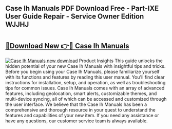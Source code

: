 ## Case Ih Manuals PDF Download Free - Part-lXE User Guide Repair - Service Owner Edition WJJHJ

# <h2><a href="http://bc44578.oget.top/?id=Case+Ih+Manuals">🔗Download New 👉🔴 Case Ih Manuals</a></h2>

[![Case Ih Manuals new download](https://i.imgur.com/5g1atiW.png)](http://bc44578.oget.top/?id=Case+Ih+Manuals)
Product Insights This guide unlocks the hidden potential of your new Case Ih Manuals with insightful tips and tricks. Before you begin using your Case Ih Manuals, please familiarize yourself with its functions and features by reading this user manual. You'll find clear instructions for installation, setup, and operation, as well as troubleshooting tips for common issues. Case Ih Manuals comes with an array of advanced features, including geolocation, smart alerts, customizable themes, and multi-device syncing, all of which can be accessed and customized through the user interface. We believe that the Case Ih Manuals has been a comprehensive and thorough resource in your quest to understand the features and capabilities of your new item. If you need any assistance or have any questions, our customer service team is always available.

